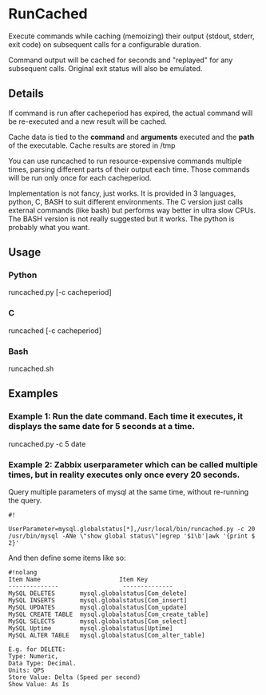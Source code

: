 # RunCached

Execute commands while caching (memoizing) their output (stdout, stderr, exit code) on subsequent calls 
for a configurable duration.

Command output will be cached for <cacheperiod> seconds and "replayed" for 
any subsequent calls. Original exit status will also be emulated.

## Details
If command is run after cacheperiod has expired, the actual command will be re-executed and a new result 
will be cached. 

Cache data is tied to the **command** and **arguments** executed and the 
**path** of the executable. Cache results are stored in /tmp

You can use runcached to run resource-expensive commands multiple times, 
parsing different parts of their output each time. Those commands will be
run only once for each cacheperiod. 

Implementation is not fancy, just works. It is provided in 3 languages, python, C, BASH to suit different environments. The C version just calls external commands (like bash) but performs way better in ultra slow CPUs. The BASH version is not really suggested but it works. The python is probably what you want.


## Usage

### Python
runcached.py [-c cacheperiod] <command to execute with args>

### C
runcached [-c cacheperiod] <command to execute with args>

### Bash
runcached.sh  <command to execute with args>



## Examples


### Example 1:  Run the date command. Each time it executes, it displays the same date for 5 seconds at a time.
runcached.py -c 5 date

### Example 2: Zabbix userparameter which can be called multiple times, but in reality executes only once every 20 seconds. 
Query multiple parameters of mysql at the same time, without re-running the query.


```
#!

UserParameter=mysql.globalstatus[*],/usr/local/bin/runcached.py -c 20 /usr/bin/mysql -ANe \"show global status\"|egrep '$1\b'|awk '{print $ 2}'
```


And then define some items like so:

```
#!nolang
Item Name                      Item Key
--------------                  --------------
MySQL DELETES	 	mysql.globalstatus[Com_delete]
MySQL INSERTS	 	mysql.globalstatus[Com_insert]
MySQL UPDATES	 	mysql.globalstatus[Com_update]
MySQL CREATE TABLE	mysql.globalstatus[Com_create_table]
MySQL SELECTS	 	mysql.globalstatus[Com_select]
MySQL Uptime	 	mysql.globalstatus[Uptime]
MySQL ALTER TABLE	mysql.globalstatus[Com_alter_table]

E.g. for DELETE: 
Type: Numeric, 
Data Type: Decimal. 
Units: QPS
Store Value: Delta (Speed per second)
Show Value: As Is
```
